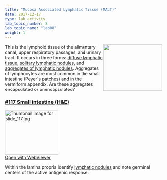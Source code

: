 ```yaml
---
title: "Mucosa Associated Lymphatic Tissue (MALT)"
date: 2017-12-17
type: lab_activity
lab_topic_number: 8
lab_topic_name: "lab08"
weight: 1
---
```

<div class="entrybody">
						<p><img src="/assets/images/117%20small%20intestine.jpg" style="width:188px; height:150px; float:right;">This is the lymphoid tissue of the alimentary canal, upper respiratory passages, and urinary tract. It occurs in three forms: <u>diffuse lymphatic tissue</u>, <u>solitary lymphatic nodules</u>, and <u>aggregates of lymphatic nodules</u>.  Aggregates of lymphocytes are most common in the small intestine (Peyer's patches) and in the vermiform appendix.  Are these aggregates encapsulated or unencapsulated?</p>

<h3><u>#117 Small intestine (H&amp;E)</u></h3>

<div class="thumbnail"> <a href="http://virtualslides.cumc.columbia.edu/117.svs/view.apml?" target="_blank"><img alt="Thumbnail image for slide_117.jpg" src="/assets/images/slide_117-thumb-170x143-1665.jpg" width="170" height="143" class="mt-image-left"></a><br><a href="http://virtualslides.cumc.columbia.edu/117.svs/view.apml?" target="_blank">Open with WebViewer</a></div>

<p>Within the lamina propria identify <u>lymphatic nodules</u> and note germinal centers of the active antigenic response.</p>
						
						
</div>
